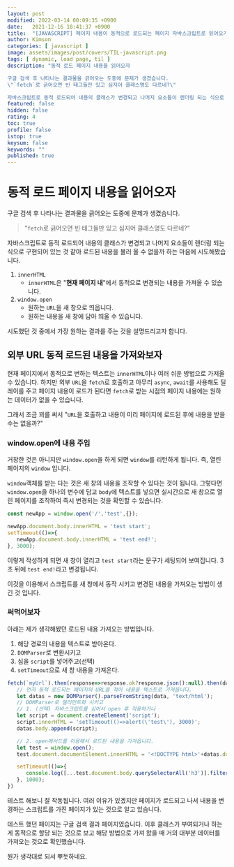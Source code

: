```yaml
---
layout: post
modified: 2022-03-14 00:09:35 +0900
date:   2021-12-16 18:41:37 +0900
title:  "[JAVASCRIPT] 페이지 내용이 동적으로 로드되는 페이지 자바스크립트로 읽어오기"
author: Kimson
categories: [ javascript ]
image: assets/images/post/covers/TIL-javascript.png
tags: [ dynamic, load page, til ]
description: "동적 로드 페이지 내용을 읽어오자

구글 검색 후 나타나는 결과물을 긁어오는 도중에 문제가 생겼습니다.
\"`fetch`로 긁어오면 빈 태그들만 있고 심지어 클래스명도 다르네?\"

자바스크립트로 동적 로드되어 내용의 클래스가 변경되고 나머지 요소들이 렌더링 되는 식으로 구현되어 있는 것 같아 로드된 내용을 불러 올 수 없을까 하는 마음에 시도해봤습니다."
featured: false
hidden: false
rating: 4
toc: true
profile: false
istop: true
keysum: false
keywords: ""
published: true
---
```


# 동적 로드 페이지 내용을 읽어오자

구글 검색 후 나타나는 결과물을 긁어오는 도중에 문제가 생겼습니다.

> "`fetch`로 긁어오면 빈 태그들만 있고 심지어 클래스명도 다르네?"

자바스크립트로 동적 로드되어 내용의 클래스가 변경되고 나머지 요소들이 렌더링 되는 식으로 구현되어 있는 것 같아 로드된 내용을 불러 올 수 없을까 하는 마음에 시도해봤습니다.

1. `innerHTML`
   - `innerHTML`은 "**현재 페이지 내**"에서 동적으로 변경되는 내용을 가져올 수 있습니다.
2. `window.open`
   - 원하는 `URL`을 새 창으로 띄웁니다.
   - 원하는 내용을 새 창에 담아 띄울 수 있습니다.

시도했던 것 중에서 가장 원하는 결과를 주는 것을 설명드리고자 합니다.

## 외부 URL 동적 로드된 내용을 가져와보자

현재 페이지에서 동적으로 변하는 텍스트는 `innerHTML`이나 여러 쉬운 방법으로 가져올 수 있습니다. 하지만 외부 `URL`을 `fetch`로 호출하고 아무리 `async`, `await`를 사용해도 딜레이를 주고 페이지 내용이 로드가 된다면 `fetch`로 받는 시점의 페이지 내용에는 원하는 데이터가 없을 수 있습니다.

그래서 조금 꾀를 써서 "`URL`을 호출하고 내용이 미리 페이지에 로드된 후에 내용을 받을 수는 없을까?"

### window.open에 내용 주입

거창한 것은 아니지만 `window.open`을 하게 되면 `window`를 리턴하게 됩니다. 즉, 열린 페이지의 `window` 입니다.

`window`객체를 받는 다는 것은 새 창의 내용을 조작할 수 있다는 것이 됩니다. 그렇다면 `window.open`을 하나의 변수에 담고 `body`에 텍스트를 넣으면 실시간으로 새 창으로 열린 페이지를 조작하여 즉시 변경되는 것을 확인할 수 있습니다.

```javascript
const newApp = window.open('/','test',{});

newApp.document.body.innerHTML = 'test start';
setTimeout(()=>{
   newApp.document.body.innerHTML = 'test end!';
}, 3000);
```

이렇게 작성하게 되면 새 창이 열리고 `test start`라는 문구가 세팅되어 보여집니다. 3초 뒤에 `test end!`라고 변경됩니다.

이것을 이용해서 스크립트를 새 창에서 동작 시키고 변경된 내용을 가져오는 방법이 생긴 것 입니다.

### 써먹어보자

아래는 제가 생각해봤던 로드된 내용 가져오는 방법입니다.

1. 해당 경로의 내용을 텍스트로 받아온다.
2. `DOMParser`로 변환시키고
3. 심을 `script`를 넣어주고(선택)
4. `setTimeout`으로 새 창 내용을 가져온다.

```javascript
fetch(`myUrl`).then(response=>response.ok?response.json():null).then(data=>{
   // 먼저 동적 로드되는 페이지의 URL을 적어 내용을 텍스트로 가져옵니다.
   let datas = new DOMParser().parseFromString(data, 'text/html');
   // DOMParser로 엘리먼트화 시키고
   // 1. (선택) 자바스크립트를 심어서 open 후 적용하거나
   let script = document.createElement('script');
   script.innerHTML = 'setTimeout(()=>alert(\'test\'), 3000)';
   datas.body.append(script);

   // 2. open메서드를 이용해서 로드된 내용을 가져옵니다.
   let test = window.open();
   test.document.documentElement.innerHTML = '<!DOCTYPE html>'+datas.documentElement.outerHTML;

   setTimeout(()=>{
      console.log([...test.document.body.querySelectorAll('h3')].filter(x=>x.textContent.match(/grab/gim)))
   }, 1000);
})
```

테스트 해보니 잘 작동됩니다. 여러 이유가 있겠지만 페이지가 로드되고 나서 내용을 변경하는 스크립트를 가진 페이지가 있는 것으로 알고 있습니다.

테스트 했던 페이지는 구글 검색 결과 페이지였습니다. 이후 클래스가 부여되거나 하는게 동적으로 할당 되는 것으로 보고 해당 방법으로 가져 왔을 때 거의 대부분 데이터를 가져오는 것으로 확인했습니다.

뭔가 생각대로 되서 뿌듯하네요.